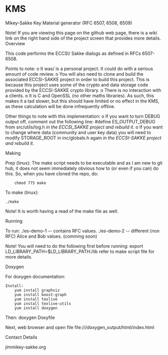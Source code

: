 # KMS

Mikey-Sakke Key Material generator (RFC 6507, 6508, 6509)

Note! If you are viewing this page on the github web page, there is a wiki link on the right hand side of the project screen that provides more details.
Overview

This code performs the ECCSI/ Sakke dialogs as defined in RFCs 6507-6508.


Points to note:
    o It was/ is a personal project. It could do with a serious amount of 
      code review.
    o You will also need to clone and build the associated ECCSI-SAKKE
      project in order to build this project. This is because this 
      project uses some of the crypto and data storage code provided
      by the ECCSI-SAKKE crypto library.
    o There is no interaction with a clients.
    o It is C and OpenSSL (no other maths libraries). As such, this makes 
      it a tad slower, but this should have limited or no effect in the 
      KMS, as these calculation will be done infrequently offline.

Other things to note with this implementation:
    o If you want to turn DEBUG output off, comment out the following line:
          #define ES_OUTPUT_DEBUG
      from src/utils/log.h *in the ECCSI_SAKKE project and rebuild it*.
    o If you want to change where data (community and user key data) you 
      will need to modify STORAGE_ROOT in inc/globals.h again *in the
      ECCSI-SAKKE project and rebuild it*.

Making

Prep (linux):
    The make script needs to be executable and as I am new to git hub,
    it does not seem immediately obvious how to (or even if you can) do 
    this. So, when you have cloned the repo, do:

        chmod 775 make

 To make (linux):

    ./make

Note! It is worth having a read of the make file as well. 

Running

To run:
    ./es-demo-1   -- contains RFC values.
    ./es-demo-2   -- different (non RFC) Alice and Bob values. (comming soon)

Note! You will need to do the following first before running:
          export LD_LIBRARY_PATH=$LD_LIBRARY_PATH:<path-to-where-you-installed>/lib
      refer to make script file for more details.

Doxygen

For doxygen documentation:

    Install:
        yum install graphviz
        yum install boost-graph
        yum install texlive
        yum install texlive-utils
        yum install doxygen

Then:
    doxygen Doxyfile

Next, web browser and open file 
    file://<path-to-this-dir>/doxygen_output/html/index.html

Contact Details

jim<AT>mikey-sakke.org
